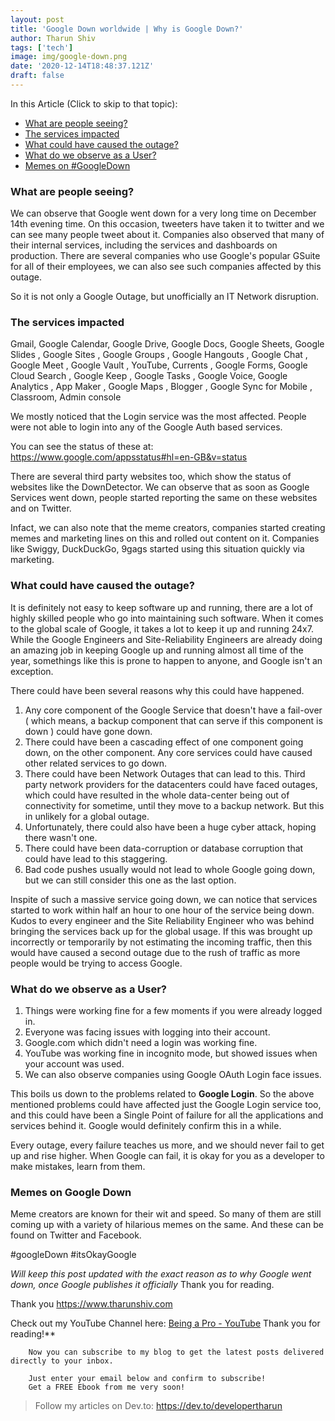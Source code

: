 ```yaml
---
layout: post
title: 'Google Down worldwide | Why is Google Down?'
author: Tharun Shiv
tags: ['tech']
image: img/google-down.png
date: '2020-12-14T18:48:37.121Z'
draft: false
---
```


In this Article (Click to skip to that topic):

- [What are people seeing? ](#one)
- [The services impacted](#two)
- [What could have caused the outage?](#three)
- [What do we observe as a User?](#four)
- [Memes on #GoogleDown](#five)

<h3 id='one'> What are people seeing? </h3>

We can observe that Google went down for a very long time on December 14th evening time. On this occasion, tweeters have taken it to twitter and we can see many people tweet about it. Companies also observed that many of their internal services, including the services and dashboards on production. There are several companies who use Google's popular GSuite for all of their employees, we can also see such companies affected by this outage.

So it is not only a Google Outage, but unofficially an IT Network disruption.

<h3 id='two'> The services impacted </h3>

Gmail, Google Calendar, Google Drive, Google Docs, Google Sheets, Google Slides , Google Sites , Google Groups , Google Hangouts , Google Chat , Google Meet , Google Vault , YouTube, Currents , Google Forms, Google Cloud Search , Google Keep , Google Tasks , Google Voice, Google Analytics , App Maker , Google Maps , Blogger , Google Sync for Mobile , Classroom, Admin console

We mostly noticed that the Login service was the most affected. People were not able to login into any of the Google Auth based services.

You can see the status of these at: https://www.google.com/appsstatus#hl=en-GB&v=status

There are several third party websites too, which show the status of websites like the DownDetector. We can observe that as soon as Google Services went down, people started reporting the same on these websites and on Twitter.

Infact, we can also note that the meme creators, companies started creating memes and marketing lines on this and rolled out content on it. Companies like Swiggy, DuckDuckGo, 9gags started using this situation quickly via marketing.

<h3 id='three'> What could have caused the outage? </h3>

It is definitely not easy to keep software up and running, there are a lot of highly skilled people who go into maintaining such software. When it comes to the global scale of Google, it takes a lot to keep it up and running 24x7. While the Google Engineers and Site-Reliability Engineers are already doing an amazing job in keeping Google up and running almost all time of the year, somethings like this is prone to happen to anyone, and Google isn't an exception.

There could have been several reasons why this could have happened.

1. Any core component of the Google Service that doesn't have a fail-over ( which means, a backup component that can serve if this component is down ) could have gone down.
2. There could have been a cascading effect of one component going down, on the other component. Any core services could have caused other related services to go down.
3. There could have been Network Outages that can lead to this. Third party network providers for the datacenters could have faced outages, which could have resulted in the whole data-center being out of connectivity for sometime, until they move to a backup network. But this in unlikely for a global outage.
4. Unfortunately, there could also have been a huge cyber attack, hoping there wasn't one.
5. There could have been data-corruption or database corruption that could have lead to this staggering.
6. Bad code pushes usually would not lead to whole Google going down, but we can still consider this one as the last option.

Inspite of such a massive service going down, we can notice that services started to work within half an hour to one hour of the service being down. Kudos to every engineer and the Site Reliability Engineer who was behind bringing the services back up for the global usage. If this was brought up incorrectly or temporarily by not estimating the incoming traffic, then this would have caused a second outage due to the rush of traffic as more people would be trying to access Google.

<h3 id='four'> What do we observe as a User? </h3>

1. Things were working fine for a few moments if you were already logged in.
2. Everyone was facing issues with logging into their account.
3. Google.com which didn't need a login was working fine.
4. YouTube was working fine in incognito mode, but showed issues when your account was used.
5. We can also observe companies using Google OAuth Login face issues.

This boils us down to the problems related to **Google Login**. So the above mentioned problems could have affected just the Google Login service too, and this could have been a Single Point of failure for all the applications and services behind it. Google would definitely confirm this in a while.

Every outage, every failure teaches us more, and we should never fail to get up and rise higher. When Google can fail, it is okay for you as a developer to make mistakes, learn from them.

<h3 id='five'> Memes on Google Down</h3>

Meme creators are known for their wit and speed. So many of them are still coming up with a variety of hilarious memes on the same. And these can be found on Twitter and Facebook.

\#googleDown
\#itsOkayGoogle

_Will keep this post updated with the exact reason as to why Google went down, once Google publishes it officially_ Thank you for reading.

Thank you
https://www.tharunshiv.com

Check out my YouTube Channel here: <a href="https://www.youtube.com/c/developerTharun">Being a Pro - YouTube</a> Thank you for reading!\*\*

        Now you can subscribe to my blog to get the latest posts delivered directly to your inbox.

        Just enter your email below and confirm to subscribe!
        Get a FREE Ebook from me very soon!

> Follow my articles on Dev.to: https://dev.to/developertharun
